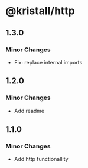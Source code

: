 # @kristall/http

## 1.3.0

### Minor Changes

- Fix: replace internal imports

## 1.2.0

### Minor Changes

- Add readme

## 1.1.0

### Minor Changes

- Add http functionallity
